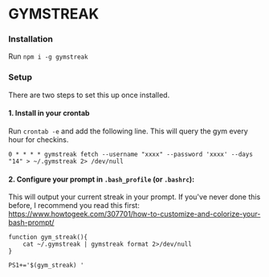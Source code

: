 # GYMSTREAK

### Installation

Run `npm i -g gymstreak`

### Setup

There are two steps to set this up once installed.

#### 1. Install in your crontab

Run `crontab -e` and add the following line. This will query the gym every hour for checkins.

```
0 * * * * gymstreak fetch --username "xxxx" --password 'xxxx' --days "14" > ~/.gymstreak 2> /dev/null
```

#### 2. Configure your prompt in `.bash_profile` (or `.bashrc`):

This will output your current streak in your prompt. If you've never done this before, I recommend you read this first: https://www.howtogeek.com/307701/how-to-customize-and-colorize-your-bash-prompt/

```
function gym_streak(){
    cat ~/.gymstreak | gymstreak format 2>/dev/null
}

PS1+='$(gym_streak) '
```
